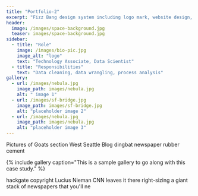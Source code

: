 ```yaml
---
title: "Portfolio-2"
excerpt: "Fizz Bang design system including logo mark, website design, and branding applications."
header:
  image: /images/space-background.jpg
  teaser: images/space-background.jpg
sidebar:
  - title: "Role"
    image: /images/bio-pic.jpg
    image_alt: "logo"
    text: "Technology Associate, Data Scientist"
  - title: "Responsibilities"
    text: "Data cleaning, data wrangling, process analysis"
gallery:
  - url: /images/nebula.jpg
    image_path: images/nebula.jpg
    alt: " image 1"
  - url: /images/sf-bridge.jpg
    image_path: images/sf-bridge.jpg
    alt: "placeholder image 2"
  - url: /images/nebula.jpg
    image_path: images/nebula.jpg
    alt: "placeholder image 3"
---
```


Pictures of Goats section West Seattle Blog dingbat newspaper rubber cement 

{% include gallery caption="This is a sample gallery to go along with this case study." %}

hackgate copyright Lucius Nieman CNN leaves it there right-sizing a giant stack of newspapers that you'll ne